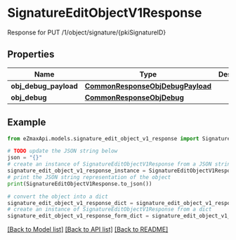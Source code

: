 # SignatureEditObjectV1Response

Response for PUT /1/object/signature/{pkiSignatureID}

## Properties

Name | Type | Description | Notes
------------ | ------------- | ------------- | -------------
**obj_debug_payload** | [**CommonResponseObjDebugPayload**](CommonResponseObjDebugPayload.md) |  | 
**obj_debug** | [**CommonResponseObjDebug**](CommonResponseObjDebug.md) |  | [optional] 

## Example

```python
from eZmaxApi.models.signature_edit_object_v1_response import SignatureEditObjectV1Response

# TODO update the JSON string below
json = "{}"
# create an instance of SignatureEditObjectV1Response from a JSON string
signature_edit_object_v1_response_instance = SignatureEditObjectV1Response.from_json(json)
# print the JSON string representation of the object
print(SignatureEditObjectV1Response.to_json())

# convert the object into a dict
signature_edit_object_v1_response_dict = signature_edit_object_v1_response_instance.to_dict()
# create an instance of SignatureEditObjectV1Response from a dict
signature_edit_object_v1_response_form_dict = signature_edit_object_v1_response.from_dict(signature_edit_object_v1_response_dict)
```
[[Back to Model list]](../README.md#documentation-for-models) [[Back to API list]](../README.md#documentation-for-api-endpoints) [[Back to README]](../README.md)


